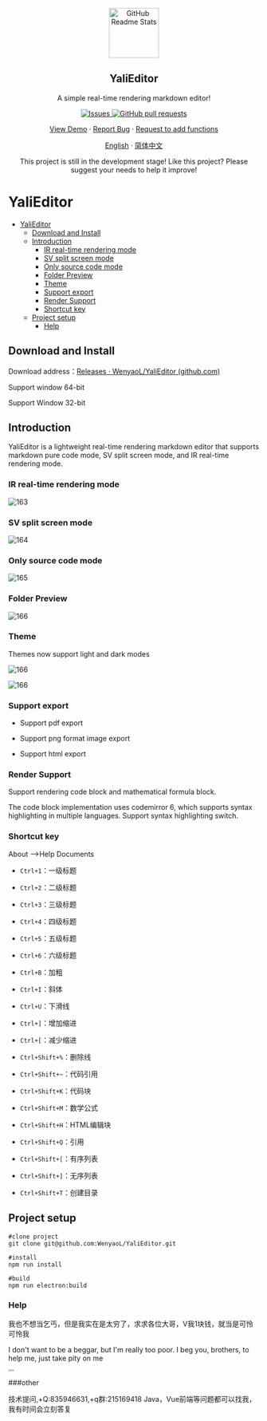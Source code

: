 <p align="center">
 <img width="100px" src="./public/yali.png" align="center" alt="GitHub Readme Stats" />
 <h2 align="center">YaliEditor</h2>
 <p align="center">A simple real-time rendering markdown editor!</p>
</p>
  <p align="center">
    <a href="https://github.com/anuraghazra/github-readme-stats/issues">
      <img alt="Issues" src="https://img.shields.io/github/issues/WenyaoL/YaliEditor?color=0088ff" />
    </a>
    <a href="https://github.com/anuraghazra/github-readme-stats/pulls">
      <img alt="GitHub pull requests" src="https://img.shields.io/github/issues-pr/WenyaoL/YaliEditor?color=0088ff" />
    </a>
    <br />
  </p>
  <p align="center">
    <a href="#demo">View Demo</a>
    ·
    <a href="https://github.com/WenyaoL/YaliEditor/issues/new/choose">Report Bug</a>
    ·
    <a href="https://github.com/WenyaoL/YaliEditor/issues/new/choose">Request to add functions</a>
  </p>
  <p align="center">
    <a href="/README.md">English</a>
    ·
    <a href="/docs/README_CN.md">简体中文</a>
  </p>

<p align="center">This project is still in the development stage! Like this project? Please suggest your needs to help it improve!
</p>

# YaliEditor

- [YaliEditor](#yalieditor)
  - [Download and Install](#download-and-install)
  - [Introduction](#introduction)
    - [IR real-time rendering mode](#ir-real-time-rendering-mode)
    - [SV split screen mode](#sv-split-screen-mode)
    - [Only source code mode](#only-source-code-mode)
    - [Folder Preview](#folder-preview)
    - [Theme](#theme)
    - [Support export](#support-export)
    - [Render Support](#render-support)
    - [Shortcut key](#shortcut-key)
  - [Project setup](#project-setup)
    - [Help](#help)

## Download and Install

Download address：[Releases · WenyaoL/YaliEditor (github.com)](https://github.com/WenyaoL/YaliEditor/releases)

Support window 64-bit

Support Window 32-bit



## Introduction

YaliEditor is a lightweight real-time rendering markdown editor that supports markdown pure code mode, SV split screen mode, and IR real-time rendering mode.

### IR real-time rendering mode

![163](./docs/imgs/163.png)

### SV split screen mode

![164](./docs/imgs/164.png)

### Only source code mode

![165](./docs/imgs/165.png)

### Folder Preview

![166](./docs/imgs/166.png)

### Theme

Themes now support light and dark modes

![166](./docs/imgs/167.png)

![166](./docs/imgs/168.png)

### Support export

- Support pdf export

- Support png format image export

- Support html export

### Render Support

Support rendering code block and mathematical formula block.

The code block implementation uses codemirror 6, which supports syntax highlighting in multiple languages. Support syntax highlighting switch.

### Shortcut key

About -->Help Documents

*   `Ctrl+1`：一级标题
    
*   `Ctrl+2`：二级标题
    
*   `Ctrl+3`：三级标题
    
*   `Ctrl+4`：四级标题
    
*   `Ctrl+5`：五级标题
    
*   `Ctrl+6`：六级标题
    
*   `Ctrl+B`：加粗
    
*   `Ctrl+I`：斜体
    
*   `Ctrl+U`：下滑线
    
*   `Ctrl+]`：增加缩进
    
*   `Ctrl+[`：减少缩进
    
*   `Ctrl+Shift+%`：删除线
    
*   `Ctrl+Shift+~`：代码引用
    
*   `Ctrl+Shift+K`：代码块
    
*   `Ctrl+Shift+M`：数学公式

*   `Ctrl+Shift+H`：HTML编辑块
    
*   `Ctrl+Shift+Q`：引用
    
*   `Ctrl+Shift+[`：有序列表
    
*   `Ctrl+Shift+]`：无序列表
    
*   `Ctrl+Shift+T`：创建目录

## Project setup

```shell
#clone project
git clone git@github.com:WenyaoL/YaliEditor.git

#install
npm run install

#build
npm run electron:build
```


### Help

我也不想当乞丐，但是我实在是太穷了，求求各位大哥，V我1块钱，就当是可怜可怜我

I don't want to be a beggar, but I'm really too poor. I beg you, brothers, to help me, just take pity on me

<img src="./docs/imgs/help.jpg" alt="help" style="zoom: 25%;" />

###other

技术提问,+Q:835946631,+q群:215169418
Java，Vue前端等问题都可以找我，我有时间会立刻答复